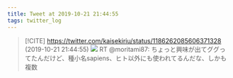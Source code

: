 ```yaml
---
title: Tweet at 2019-10-21 21:44:55
tags: twitter_log
---
```


> [!CITE] https://twitter.com/kaisekiriu/status/1186262085606371328 (2019-10-21 21:44:55)
> ![](https://twitter.com/kaisekiriu/status/1186262085606371328)
> RT @moritami87: ちょっと興味が出てググってたんだけど、種小名sapiens、ヒト以外にも使われてるんだな、しかも複数
